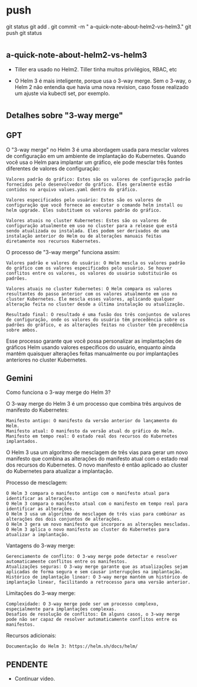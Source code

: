 
# ###################################################################################################################### 
# ###################################################################################################################### 
#  push

git status
git add .
git commit -m " a-quick-note-about-helm2-vs-helm3."
git push
git status



# ###################################################################################################################### 
# ###################################################################################################################### 
## a-quick-note-about-helm2-vs-helm3

- Tiller era usado no Helm2.
        Tiller tinha muitos privilégios, RBAC, etc

- O Helm 3 é mais inteligente, porque usa o 3-way merge.
        Sem o 3-way, o Helm 2 não entendia que havia uma nova revision, caso fosse realizado um ajuste via kubectl set, por exemplo.





# ###################################################################################################################### 
# ###################################################################################################################### 
##  Detalhes sobre  "3-way merge"

## GPT

O "3-way merge" no Helm 3 é uma abordagem usada para mesclar valores de configuração em um ambiente de implantação do Kubernetes. Quando você usa o Helm para implantar um gráfico, ele pode mesclar três fontes diferentes de valores de configuração:

    Valores padrão do gráfico: Estes são os valores de configuração padrão fornecidos pelo desenvolvedor do gráfico. Eles geralmente estão contidos no arquivo values.yaml dentro do gráfico.

    Valores especificados pelo usuário: Estes são os valores de configuração que você fornece ao executar o comando helm install ou helm upgrade. Eles substituem os valores padrão do gráfico.

    Valores atuais no cluster Kubernetes: Estes são os valores de configuração atualmente em uso no cluster para a release que está sendo atualizada ou instalada. Eles podem ser derivados de uma instalação anterior do Helm ou de alterações manuais feitas diretamente nos recursos Kubernetes.

O processo de "3-way merge" funciona assim:

    Valores padrão e valores do usuário: O Helm mescla os valores padrão do gráfico com os valores especificados pelo usuário. Se houver conflitos entre os valores, os valores do usuário substituirão os padrões.

    Valores atuais no cluster Kubernetes: O Helm compara os valores resultantes do passo anterior com os valores atualmente em uso no cluster Kubernetes. Ele mescla esses valores, aplicando qualquer alteração feita no cluster desde a última instalação ou atualização.

    Resultado final: O resultado é uma fusão dos três conjuntos de valores de configuração, onde os valores do usuário têm precedência sobre os padrões do gráfico, e as alterações feitas no cluster têm precedência sobre ambos.

Esse processo garante que você possa personalizar as implantações de gráficos Helm usando valores específicos do usuário, enquanto ainda mantém quaisquer alterações feitas manualmente ou por implantações anteriores no cluster Kubernetes.



## Gemini

Como funciona o 3-way merge do Helm 3?

O 3-way merge do Helm 3 é um processo que combina três arquivos de manifesto do Kubernetes:

    Manifesto antigo: O manifesto da versão anterior do lançamento do Helm.
    Manifesto atual: O manifesto da versão atual do gráfico do Helm.
    Manifesto em tempo real: O estado real dos recursos do Kubernetes implantados.

O Helm 3 usa um algoritmo de mesclagem de três vias para gerar um novo manifesto que combina as alterações do manifesto atual com o estado real dos recursos do Kubernetes. O novo manifesto é então aplicado ao cluster do Kubernetes para atualizar a implantação.

Processo de mesclagem:

    O Helm 3 compara o manifesto antigo com o manifesto atual para identificar as alterações.
    O Helm 3 compara o manifesto atual com o manifesto em tempo real para identificar as alterações.
    O Helm 3 usa um algoritmo de mesclagem de três vias para combinar as alterações dos dois conjuntos de alterações.
    O Helm 3 gera um novo manifesto que incorpora as alterações mescladas.
    O Helm 3 aplica o novo manifesto ao cluster do Kubernetes para atualizar a implantação.

Vantagens do 3-way merge:

    Gerenciamento de conflito: O 3-way merge pode detectar e resolver automaticamente conflitos entre os manifestos.
    Atualizações seguras: O 3-way merge garante que as atualizações sejam aplicadas de forma segura e sem causar interrupções na implantação.
    Histórico de implantação linear: O 3-way merge mantém um histórico de implantação linear, facilitando a retrocesso para uma versão anterior.

Limitações do 3-way merge:

    Complexidade: O 3-way merge pode ser um processo complexo, especialmente para implantações complexas.
    Desafios de resolução de conflitos: Em alguns casos, o 3-way merge pode não ser capaz de resolver automaticamente conflitos entre os manifestos.

Recursos adicionais:

    Documentação do Helm 3: https://helm.sh/docs/helm/






## PENDENTE
- Continuar video.